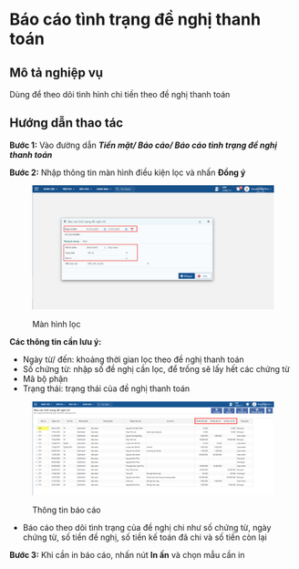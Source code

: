 # Báo cáo tình trạng đề nghị thanh toán

## Mô tả nghiệp vụ

Dùng để theo dõi tình hình chi tiền theo đề nghị thanh toán

## Hướng dẫn thao tác

**Bước 1:** Vào đường dẫn _**Tiền mặt/ Báo cáo/ Báo cáo tình trạng đề nghị thanh toán**_

**Bước 2:** Nhập thông tin màn hình điều kiện lọc và nhấn **Đồng ý**

<figure><img src="../../.gitbook/assets/35.png" alt=""><figcaption><p>Màn hình lọc</p></figcaption></figure>

**Các thông tin cần lưu ý:**

* Ngày từ/ đến: khoảng thời gian lọc theo đề nghị thanh toán
* Số chứng từ: nhập số đề nghị cần lọc, để trống sẽ lấy hết các chứng từ
* Mã bộ phận
* Trạng thái: trạng thái của đề nghị thanh toán

<figure><img src="../../.gitbook/assets/image (1).png" alt=""><figcaption><p>Thông tin báo cáo</p></figcaption></figure>

* Báo cáo theo dõi tình trạng của đề nghị chi như số chứng từ, ngày chứng từ, số tiền đề nghị, số tiền kế toán đã chi và số tiền còn lại

**Bước 3:** Khi cần in báo cáo, nhấn nút **In ấn** và chọn mẫu cần in
